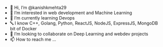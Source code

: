 - 👋 Hi, I’m @kanishkmehta29
- 👀 I’m interested in web development and Machine Learning
- 🌱 I’m currently learning Devops
- 🔤 I know C++, Golang, Python, ReactJS, NodeJS, ExpressJS, MongoDB bit of Docker
- 💞️ I’m looking to collaborate on Deep Learning and webdev projects
- 📫 How to reach me ...

<!---
kanishkmehta29/kanishkmehta29 is a ✨ special ✨ repository because its `README.md` (this file) appears on your GitHub profile.
You can click the Preview link to take a look at your changes.
--->
